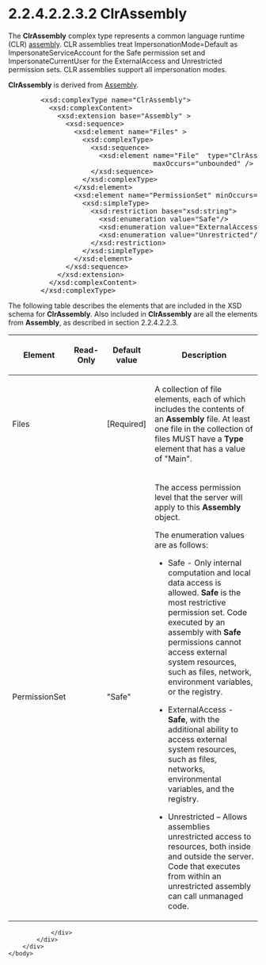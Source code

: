 <html dir="LTR" xmlns:mshelp="http://msdn.microsoft.com/mshelp" xmlns:ddue="http://ddue.schemas.microsoft.com/authoring/2003/5" xmlns:xlink="http://www.w3.org/1999/xlink" xmlns:tool="http://www.microsoft.com/tooltip">
    <head>
        <meta http-equiv="Content-Type" content="text/html; CHARSET=utf-8"></meta>
        <meta name="save" content="history"></meta>
        <title>2.2.4.2.2.3.2 ClrAssembly</title>
        <xml>
            <mshelp:toctitle title="2.2.4.2.2.3.2 ClrAssembly"></mshelp:toctitle>
            <mshelp:rltitle title="[MS-SSAS]: ClrAssembly"></mshelp:rltitle>
            <mshelp:keyword index="A" term="8e9d6bcc-8da3-4d39-aa08-e280a0427464"></mshelp:keyword>
            <mshelp:attr name="DCSext.ContentType" value="open specification"></mshelp:attr>
            <mshelp:attr name="AssetID" value="8e9d6bcc-8da3-4d39-aa08-e280a0427464"></mshelp:attr>
            <mshelp:attr name="TopicType" value="kbRef"></mshelp:attr>
            <mshelp:attr name="DCSext.Title" value="[MS-SSAS]: ClrAssembly" />
        </xml>
    </head>
    <body>
        <div id="header">
            <h1 class="heading">2.2.4.2.2.3.2 ClrAssembly</h1>
        </div>
        <div id="mainSection">
            <div id="mainBody">
                <div id="allHistory" class="saveHistory"></div>
                <div id="sectionSection0" class="section" name="collapseableSection">
                    

<p>The <b>ClrAssembly</b> complex type represents a common
language runtime (CLR) <a href="8676f5ce-62d4-4244-a326-634bfed4aba4.htm#gt_7d79c711-c9ae-4cd0-929d-96b521f69b67">assembly</a>.
CLR assemblies treat ImpersonationMode=Default as ImpersonateServiceAccount for
the Safe permission set and ImpersonateCurrentUser for the ExternalAccess and
Unrestricted permission sets. CLR assemblies support all impersonation modes.</p>

<p><b>ClrAssembly</b> is derived from <a href="8b1309de-224c-4d8c-b5b1-66dd1e85dbe0.htm">Assembly</a>.</p>

<dl>
<dd>
<div><pre>   &lt;xsd:complexType name=&quot;ClrAssembly&quot;&gt;
     &lt;xsd:complexContent&gt;
       &lt;xsd:extension base=&quot;Assembly&quot; &gt;
         &lt;xsd:sequence&gt;
           &lt;xsd:element name=&quot;Files&quot; &gt;
             &lt;xsd:complexType&gt;
               &lt;xsd:sequence&gt;
                 &lt;xsd:element name=&quot;File&quot;  type=&quot;ClrAssemblyFile&quot; 
                              maxOccurs=&quot;unbounded&quot; /&gt;
               &lt;/xsd:sequence&gt;
             &lt;/xsd:complexType&gt;
           &lt;/xsd:element&gt;
           &lt;xsd:element name=&quot;PermissionSet&quot; minOccurs=&quot;0&quot;&gt;
             &lt;xsd:simpleType&gt;
               &lt;xsd:restriction base=&quot;xsd:string&quot;&gt;
                 &lt;xsd:enumeration value=&quot;Safe&quot;/&gt;
                 &lt;xsd:enumeration value=&quot;ExternalAccess&quot;/&gt;
                 &lt;xsd:enumeration value=&quot;Unrestricted&quot;/&gt;
               &lt;/xsd:restriction&gt;
             &lt;/xsd:simpleType&gt;
           &lt;/xsd:element&gt;
         &lt;/xsd:sequence&gt;
       &lt;/xsd:extension&gt;
     &lt;/xsd:complexContent&gt;
   &lt;/xsd:complexType&gt;
</pre></div>
</dd></dl>

<p>The following table describes the elements that are included
in the XSD schema for <b>ClrAssembly</b>. Also included in <b>ClrAssembly</b>
are all the elements from <b>Assembly</b>, as described in section 2.2.4.2.2.3.</p>

<table>
 <thead>
  <tr>
   <th>
   <p>Element</p>
   </th>
   <th>
   <p>Read-Only</p>
   </th>
   <th>
   <p>Default value</p>
   </th>
   <th>
   <p>Description</p>
   </th>
  </tr>
 </thead>
 <tr>
  <td>
  <p>Files</p>
  </td>
  <td>
  <p> </p>
  </td>
  <td>
  <p>[Required]</p>
  </td>
  <td>
  <p>A collection of file elements, each of which includes
  the contents of an <b>Assembly</b> file. At least one file in the collection
  of files MUST have a <b>Type</b> element that has a value of
  &quot;Main&quot;.</p>
  </td>
 </tr>
 <tr>
  <td>
  <p>PermissionSet</p>
  </td>
  <td>
  <p> </p>
  </td>
  <td>
  <p>&quot;Safe&quot;</p>
  </td>
  <td>
  <p>The access permission level that the server will apply
  to this <b>Assembly</b> object.</p>
  <p>The enumeration values are as follows:</p>
  <ul><li><p><span><span>  
  </span></span><span>Safe - Only internal computation
  and local data access is allowed. <b>Safe</b> is the most restrictive
  permission set. Code executed by an assembly with <b>Safe</b> permissions
  cannot access external system resources, such as files, network, environment
  variables, or the registry.</span></p>
  </li><li><p><span><span>  
  </span></span><span>ExternalAccess - <b>Safe</b>,
  with the additional ability to access external system resources, such as
  files, networks, environmental variables, and the registry.</span></p>
  </li><li><p><span><span>  
  </span></span><span>Unrestricted – Allows assemblies
  unrestricted access to resources, both inside and outside the server. Code
  that executes from within an unrestricted assembly can call unmanaged code.</span></p>
  </li></ul></td>
 </tr>
</table>

<p> </p>


                </div>
            </div>
        </div>
    </body>
</html>